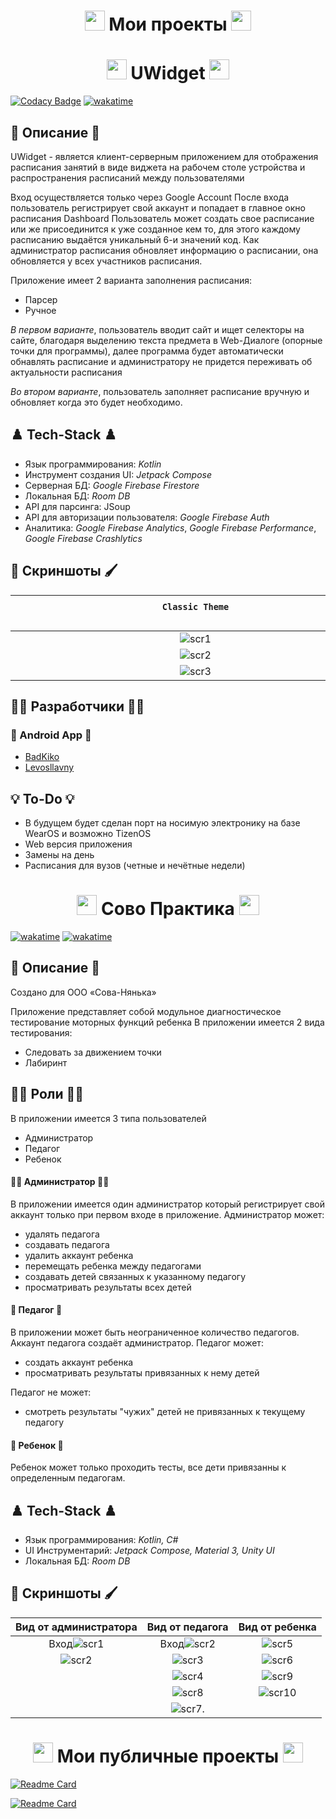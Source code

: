 <h1 align="center">
 <img src="https://meritt-gifs.s3-us-west-1.amazonaws.com/nerd-life/bulba-roll.gif" width="32" height="32">
 Мои проекты</a> 
<img src="https://meritt-gifs.s3-us-west-1.amazonaws.com/nerd-life/bulba-roll.gif" width="32" height="32"></h1>

<h1 align="center">
 <img src="https://c.tenor.com/MrvBJVe6TRQAAAAi/speed-roll-joba.gif" width="32" height="32">
 UWidget </a> 
<img src="https://c.tenor.com/MrvBJVe6TRQAAAAi/speed-roll-joba.gif" width="32" height="32"></h1>

[![Codacy Badge](https://app.codacy.com/project/badge/Grade/9fcf2381f42d4933bf9740dc6f1c0cc5)](https://www.codacy.com?utm_source=github.com&amp;utm_medium=referral&amp;utm_content=BadKiko/UWidget&amp;utm_campaign=Badge_Grade)
[![wakatime](https://wakatime.com/badge/user/28a2f792-7e9a-4dd3-97e0-a2515ca044d0/project/3cea3d49-8ae3-43b3-bdb0-fd5dabd61080.svg)](https://wakatime.com/badge/user/28a2f792-7e9a-4dd3-97e0-a2515ca044d0/project/3cea3d49-8ae3-43b3-bdb0-fd5dabd61080)
## 📄 Описание 📄
UWidget - является клиент-серверным приложением для отображения расписания занятий в виде виджета на рабочем столе устройства и распространения расписаний между пользователями

Вход осуществляется только через Google Account
После входа пользователь регистрирует свой аккаунт и попадает в главное окно расписания Dashboard
Пользователь может создать свое расписание или же присоединится к уже созданное кем то, для этого каждому расписанию выдаётся уникальный 6-и значений код.
Как администратор расписания обновляет информацию о расписании, она обновляется у всех участников расписания.

Приложение имеет 2 варианта заполнения расписания:
- Парсер
- Ручное

*В первом варианте*, пользователь вводит сайт и ищет селекторы на сайте, благодаря выделению текста предмета в Web-Диалоге (опорные точки для программы), далее программа будет автоматически обнавлять расписание и администратору не придется переживать об актуальности расписания

*Во втором варианте*, пользователь заполняет расписание вручную и обновляет когда это будет необходимо.

## ♟️ Tech-Stack ♟️
- Язык программирования: *Kotlin*
- Инструмент создания UI: *Jetpack Compose*
- Серверная БД: *Google Firebase Firestore*
- Локальная БД: *Room DB*
- API для парсинга: JSoup
- API для авторизации пользователя: *Google Firebase Auth*
- Аналитика: *Google Firebase Analytics*, *Google Firebase Performance*, *Google Firebase Crashlytics*

## 🎨 Скриншоты 🖌️
| `Classic Theme` &#8195;&#8195;&#8195;&#8195;&#8195;&#8195;&#8195;&#8195;&#8195;&#8195;&#8195;&#8195;&#8195;&#8195;&#8195;&#8195;&#8195;&#8195;&#8195;&#8195;&#8195;&#8195;&#8195;&#8195;&#8195;&#8195;&#8195;&#8195;&#8195;&#8195;&#8195;&#8195;&#8195;&#8195;&#8195;&#8195; | `Android 12 Custom` |        
| :------------------: |:------------------:|
|![scr1](https://github.com/BadKiko/UWidget/blob/master/IMG_20220616_174943_344.jpg?raw=true "Скриншот 1")|![scr4](https://github.com/BadKiko/UWidget/blob/master/Screenshot_20220616-175104_UWidget.png?raw=true "Скриншот 4")|
|![scr2](https://github.com/BadKiko/UWidget/blob/master/IMG_20220616_175050_350.jpg?raw=true "Скриншот 2")|![scr5](https://github.com/BadKiko/UWidget/blob/master/Screenshot_20220616-175112_UWidget.png?raw=true "Скриншот 5")|
|![scr3](https://github.com/BadKiko/UWidget/blob/master/IMG_20220616_175059_797.jpg?raw=true "Скриншот 3")|![scr6](https://github.com/BadKiko/UWidget/blob/master/Screenshot_20220616-175126_UWidget.png?raw=true "Скриншот 6")| 

## 🧑‍💻 Разработчики 🧑‍💻
### 📱 Android App 📱
- [BadKiko](https://github.com/BadKiko)
- [Levosllavny](https://github.com/Levosllavny)

## 💡 To-Do 💡
- В будущем будет сделан порт на носимую электронику на базе WearOS и возможно TizenOS
- Web версия приложения
- Замены на день
- Расписания для вузов (четные и нечётные недели)







<h1 align="center">
 <img src="https://c.tenor.com/MrvBJVe6TRQAAAAi/speed-roll-joba.gif" width="32" height="32">
 Сово Практика </a> 
<img src="https://c.tenor.com/MrvBJVe6TRQAAAAi/speed-roll-joba.gif" width="32" height="32"></h1>


[![wakatime](https://wakatime.com/badge/user/28a2f792-7e9a-4dd3-97e0-a2515ca044d0/project/8c126fff-ed9e-471d-b59f-039e7630caa0.svg)](https://wakatime.com/badge/user/28a2f792-7e9a-4dd3-97e0-a2515ca044d0/project/8c126fff-ed9e-471d-b59f-039e7630caa0)
[![wakatime](https://wakatime.com/badge/user/28a2f792-7e9a-4dd3-97e0-a2515ca044d0/project/5ce5591f-d2b7-4e40-abde-8ea4b6c1a6f9.svg)](https://wakatime.com/badge/user/28a2f792-7e9a-4dd3-97e0-a2515ca044d0/project/5ce5591f-d2b7-4e40-abde-8ea4b6c1a6f9)
## 📄 Описание 📄
Создано для ООО «Сова-Нянька»


Приложение представляет собой модульное диагностическое тестирование моторных функций ребенка
В приложении имеется 2 вида тестирования:
- Следовать за движением точки
- Лабиринт

## 🧑‍💼 Роли 🧑‍💼
В приложении имеется 3 типа пользователей
- Администратор
- Педагог
- Ребенок

#### 🧑‍⚖️ Администратор 🧑‍⚖️
В приложении имеется один администратор который регистрирует свой аккаунт только при первом входе в приложение.
Администратор может:
- удалять педагога
- создавать педагога
- удалить аккаунт ребенка
- перемещать ребенка между педагогами 
- создавать детей связанных к указанному педагогу
- просматривать результаты всех детей

#### 🧑 Педагог 🧑
В приложении может быть неограниченное количество педагогов.
Аккаунт педагога создаёт администратор.
Педагог может:
- создать аккаунт ребенка
- просматривать результаты привязанных к нему детей

Педагог не может:
- смотреть результаты "чужих" детей не привязанных к текущему педагогу

#### 👶 Ребенок 👶
Ребенок может только проходить тесты, все дети привязанны к определенным педагогам.

## ♟️ Tech-Stack ♟️
- Язык программирования: *Kotlin, C#*
- UI Инструментарий: *Jetpack Compose, Material 3, Unity UI*
- Локальная БД: *Room DB*

## 🎨 Скриншоты 🖌️
| Вид от администратора| Вид от педагога    | Вид от ребенка | 
| :---------------------------: |:------------------:|:--------------:|
|Вход![scr1][s1]                |Вход![scr2][s1]     |![scr5][s5]
|![scr2][s2]                    |![scr3][s3]         |![scr6][s6]
|                               |![scr4][s4]         |![scr9][s9]
|                               |![scr8][s8]         |![scr10][s10]
|                               |![scr7][s7].        |

[s1]: https://github.com/BadKiko/SovoPractic/blob/master/Screenshot_20220617-082923_%D0%9B%D0%B0%D0%B1%D0%B8%D1%80%D0%B8%D0%BD%D1%82-%D0%BF%D0%B0%D1%80%D0%BE%D0%B2%D0%BE%D0%B7%D0%B8%D0%BA.png?raw=true "Скриншот"
[s2]: https://github.com/BadKiko/SovoPractic/blob/master/Screenshot_20220617-082932_%D0%9B%D0%B0%D0%B1%D0%B8%D1%80%D0%B8%D0%BD%D1%82-%D0%BF%D0%B0%D1%80%D0%BE%D0%B2%D0%BE%D0%B7%D0%B8%D0%BA.png?raw=true "Скриншот" 
[s3]: https://github.com/BadKiko/SovoPractic/blob/master/Screenshot_20220617-083021_%D0%9B%D0%B0%D0%B1%D0%B8%D1%80%D0%B8%D0%BD%D1%82-%D0%BF%D0%B0%D1%80%D0%BE%D0%B2%D0%BE%D0%B7%D0%B8%D0%BA.png?raw=true "Скриншот"
[s4]: https://github.com/BadKiko/SovoPractic/blob/master/Screenshot_20220617-083024_%D0%9B%D0%B0%D0%B1%D0%B8%D1%80%D0%B8%D0%BD%D1%82-%D0%BF%D0%B0%D1%80%D0%BE%D0%B2%D0%BE%D0%B7%D0%B8%D0%BA.png?raw=true "Скриншот"
[s5]: https://github.com/BadKiko/SovoPractic/blob/master/Screenshot_20220617-083035_%D0%9B%D0%B0%D0%B1%D0%B8%D1%80%D0%B8%D0%BD%D1%82-%D0%BF%D0%B0%D1%80%D0%BE%D0%B2%D0%BE%D0%B7%D0%B8%D0%BA.png?raw=true "Скриншот"
[s6]: https://github.com/BadKiko/SovoPractic/blob/master/Screenshot_20220617-083103_%D0%9B%D0%B0%D0%B1%D0%B8%D1%80%D0%B8%D0%BD%D1%82-%D0%BF%D0%B0%D1%80%D0%BE%D0%B2%D0%BE%D0%B7%D0%B8%D0%BA.png?raw=true "Скриншот"
[s7]: https://github.com/BadKiko/SovoPractic/blob/master/Screenshot_20220617-083135_%D0%9B%D0%B0%D0%B1%D0%B8%D1%80%D0%B8%D0%BD%D1%82-%D0%BF%D0%B0%D1%80%D0%BE%D0%B2%D0%BE%D0%B7%D0%B8%D0%BA.png?raw=true "Скриншот"
[s8]: https://github.com/BadKiko/SovoPractic/blob/master/Screenshot_20220617-083142_%D0%9B%D0%B0%D0%B1%D0%B8%D1%80%D0%B8%D0%BD%D1%82-%D0%BF%D0%B0%D1%80%D0%BE%D0%B2%D0%BE%D0%B7%D0%B8%D0%BA.png?raw=true "Скриншот"
[s9]: https://github.com/BadKiko/SovoPractic/blob/master/Screenshot_20220617-083214_%D0%9B%D0%B0%D0%B1%D0%B8%D1%80%D0%B8%D0%BD%D1%82-%D0%BF%D0%B0%D1%80%D0%BE%D0%B2%D0%BE%D0%B7%D0%B8%D0%BA.png?raw=true "Скриншот"
[s10]: https://github.com/BadKiko/SovoPractic/blob/master/Screenshot_20220617-083230_%D0%9B%D0%B0%D0%B1%D0%B8%D1%80%D0%B8%D0%BD%D1%82-%D0%BF%D0%B0%D1%80%D0%BE%D0%B2%D0%BE%D0%B7%D0%B8%D0%BA.png?raw=true "Скриншот"

<h1 align="center">
 <img src="https://meritt-gifs.s3-us-west-1.amazonaws.com/nerd-life/bulba-roll.gif" width="32" height="32">
 Мои публичные проекты</a> 
<img src="https://meritt-gifs.s3-us-west-1.amazonaws.com/nerd-life/bulba-roll.gif" width="32" height="32"></h1>


[![Readme Card](https://github-readme-stats.vercel.app/api/pin/?username=BadKiko&repo=Tsunami-Fi&hide_border=true&border_radius=16&theme=vue-dark)](https://github.com/BadKiko/Tsunami-Fi)

[![Readme Card](https://github-readme-stats.vercel.app/api/pin/?username=BadKiko&repo=NoisePower&hide_border=true&border_radius=16&theme=vue-dark)](https://github.com/BadKiko/NoisePower)
